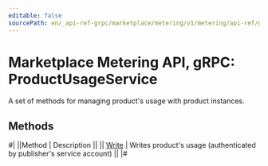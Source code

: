 ```yaml
---
editable: false
sourcePath: en/_api-ref-grpc/marketplace/metering/v1/metering/api-ref/grpc/ProductUsage/index.md
---
```


# Marketplace Metering API, gRPC: ProductUsageService

A set of methods for managing product's usage with product instances.

## Methods

#|
||Method | Description ||
|| [Write](write.md) | Writes product's usage (authenticated by publisher's service account) ||
|#